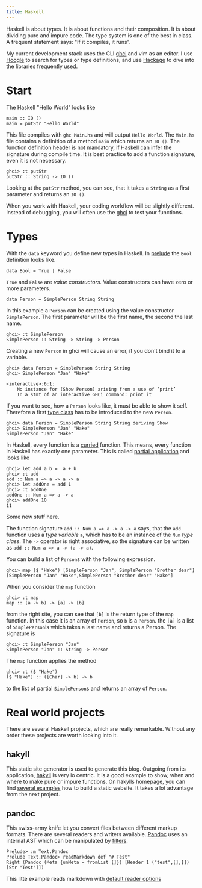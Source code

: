 ```yaml
---
title: Haskell
---
```


Haskell is about types.
It is about functions and their composition.
It is about dividing pure and impure code.
The type system is one of the best in class.
A frequent statement says: "If it compiles, it runs". 

My current development stack uses the CLI [ghci][ghci] and vim as an editor.
I use [Hoogle][hoogle] to search for types or type definitions, and use [Hackage][hackage] to dive into the libraries frequently used.

<!--more-->

# Start

The Haskell "Hello World" looks like

```
main :: IO ()
main = putStr "Hello World"
```

This file compiles with `ghc Main.hs` and will output `Hello World`.
The `Main.hs` file contains a definition of a method `main` which returns an `IO ()`.
The function definition header is not mandatory, if Haskell can infer the signature during compile time. 
It is best practice to add a function signature, even it is not necessary.

```
ghci> :t putStr
putStr :: String -> IO ()
```

Looking at the `putStr` method, you can see, that it takes a `String` as a first parameter and returns an `IO ()`.

When you work with Haskell, your coding workflow will be slightly different.
Instead of debugging, you will often use the [ghci][ghci] to test your functions.

# Types

With the `data` keyword you define new types in Haskell.
In [prelude][preludeBool] the `Bool` definition looks like.

```
data Bool = True | False
```

`True` and `False` are *value constructors.* 
Value constructors can have zero or more parameters.

```
data Person = SimplePerson String String
```

In this example a `Person` can be created using the value constructor `SimplePerson`.
The first parameter will be the first name, the second the last name.

```
ghci> :t SimplePerson 
SimplePerson :: String -> String -> Person
```

Creating a new `Person` in ghci will cause an error, if you don't bind it to a variable.

```
ghci> data Person = SimplePerson String String
ghci> SimplePerson "Jan" "Hake"

<interactive>:6:1:
    No instance for (Show Person) arising from a use of ‘print’
    In a stmt of an interactive GHCi command: print it
```

If you want to see, how a `Person` looks like, it must be able to show it self. 
Therefore a first [type class][typeClass] has to be introduced to the new `Person`.

```
ghci> data Person = SimplePerson String String deriving Show
ghci> SimplePerson "Jan" "Hake"
SimplePerson "Jan" "Hake"
```

In Haskell, every function is a [curried][currying] function. 
This means, every function in Haskell has exactly one parameter.
This is called [partial application][partialApplication] and looks like

```
ghci> let add a b =  a + b
ghci> :t add
add :: Num a => a -> a -> a
ghci> let addOne = add 1
ghci> :t addOne
addOne :: Num a => a -> a
ghci> addOne 10
11
```

Some new stuff here. 

The function signature `add :: Num a => a -> a -> a` says, that the `add` function uses a *type variable* `a`, which has to be an instance of the `Num` *type class*.
The `->` operator is right associative, so the signature can be written as `add :: Num a => a -> (a -> a)`.

You can build a list of `Person`s with the following expression.

```
ghci> map ($ "Hake") [SimplePerson "Jan", SimplePerson "Brother dear"]
[SimplePerson "Jan" "Hake",SimplePerson "Brother dear" "Hake"]

```

When you consider the `map` function

```
ghci> :t map
map :: (a -> b) -> [a] -> [b]
```

from the right site, you can see that `[b]` is the return type of the `map` function.
In this case it is an array of `Person`, so `b` is a `Person`.
the `[a]` is a list of `SimplePerson`is which takes a last name and returns a Person.
The signature is

```
ghci> :t SimplePerson "Jan"
SimplePerson "Jan" :: String -> Person
```

The `map` function applies the method 

```
ghci> :t ($ "Hake")
($ "Hake") :: ([Char] -> b) -> b
```

to the list of partial `SimplePerson`s and returns an array of `Person`.
<!--
# Type classes

Type classes are a kind of interface, a behaviour a *type* can have.

Looking at the definition of the *+* function

```
ghci> :t (+)
(+) :: Num a => a -> a -> a
```
-->

# Real world projects

There are several Haskell projects, which are really remarkable. 
Without any order these projects are worth looking into it.

## hakyll

This static site generator is used to generate this blog. 
Outgoing from its application, [hakyll][hakyll] is very io centric.
It is a good example to show, when and where to make pure or impure functions.
On hakylls homepage, you can find [several examples][hakyllExamples] how to build a static website.
It takes a lot advantage from the next project.

## pandoc

This swiss-army knife let you convert files between different markup formats.
There are several readers and writers available.
[Pandoc][pandoc] uses an internal AST which can be manipulated by [filters][pandocFilters].

```
Prelude> :m Text.Pandoc
Prelude Text.Pandoc> readMarkdown def "# Test"
Right (Pandoc (Meta {unMeta = fromList []}) [Header 1 ("test",[],[]) [Str "Test"]])
```

This litte example reads markdown with [default reader options][pandocDef]

[ghci]: https://wiki.haskell.org/GHC/GHCi
[hoogle]: https://www.haskell.org/hoogle/
[hackage]: http://hackage.haskell.org/
[hakyll]: https://jaspervdj.be/hakyll/
[hakyllExamples]: https://jaspervdj.be/hakyll/examples.html
[pandoc]: http://pandoc.org/
[pandocFilters]: http://pandoc.org/scripting.html
[preludeBool]: https://hackage.haskell.org/package/base-4.9.1.0/docs/Prelude.html#t:Bool
[typeClass]: http://learnyouahaskell.com/types-and-typeclasses
[currying]: https://en.wikipedia.org/wiki/Currying
[partialApplication]: https://wiki.haskell.org/Partial_application
[pandocDef]: http://hackage.haskell.org/package/pandoc-1.19.2.1/docs/Text-Pandoc-Options.html#v:def
